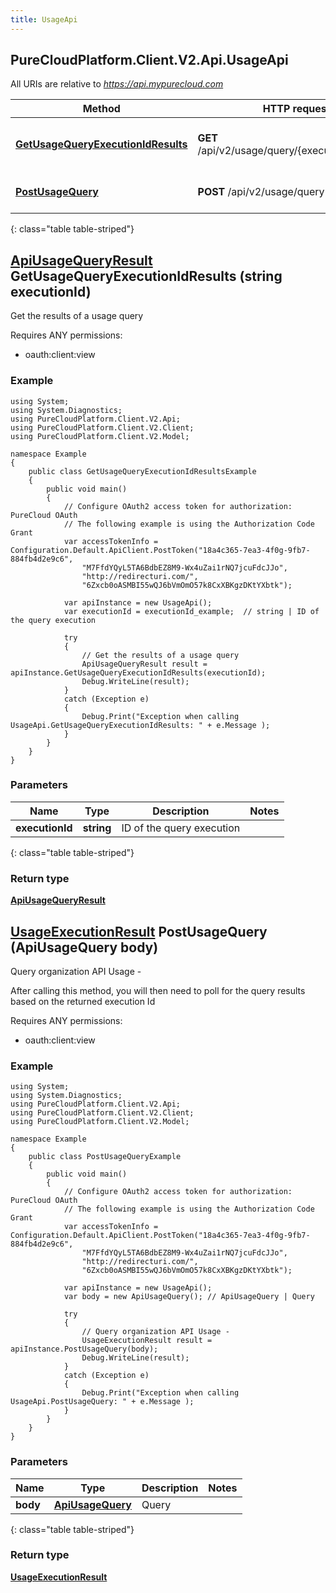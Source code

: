 ```yaml
---
title: UsageApi
---
```

## PureCloudPlatform.Client.V2.Api.UsageApi

All URIs are relative to *https://api.mypurecloud.com*

| Method | HTTP request | Description |
| ------------- | ------------- | ------------- |
| [**GetUsageQueryExecutionIdResults**](UsageApi.html#getusagequeryexecutionidresults) | **GET** /api/v2/usage/query/{executionId}/results | Get the results of a usage query |
| [**PostUsageQuery**](UsageApi.html#postusagequery) | **POST** /api/v2/usage/query | Query organization API Usage -  |
{: class="table table-striped"}

<a name="getusagequeryexecutionidresults"></a>

## [**ApiUsageQueryResult**](ApiUsageQueryResult.html) GetUsageQueryExecutionIdResults (string executionId)



Get the results of a usage query



Requires ANY permissions: 

* oauth:client:view

### Example
```{"language":"csharp"}
using System;
using System.Diagnostics;
using PureCloudPlatform.Client.V2.Api;
using PureCloudPlatform.Client.V2.Client;
using PureCloudPlatform.Client.V2.Model;

namespace Example
{
    public class GetUsageQueryExecutionIdResultsExample
    {
        public void main()
        { 
            // Configure OAuth2 access token for authorization: PureCloud OAuth
            // The following example is using the Authorization Code Grant
            var accessTokenInfo = Configuration.Default.ApiClient.PostToken("18a4c365-7ea3-4f0g-9fb7-884fb4d2e9c6",
                "M7FfdYQyL5TA6BdbEZ8M9-Wx4uZai1rNQ7jcuFdcJJo",
                "http://redirecturi.com/",
                "6Zxcb0oASMBI55wQJ6bVmOmO57k8CxXBKgzDKtYXbtk");

            var apiInstance = new UsageApi();
            var executionId = executionId_example;  // string | ID of the query execution

            try
            { 
                // Get the results of a usage query
                ApiUsageQueryResult result = apiInstance.GetUsageQueryExecutionIdResults(executionId);
                Debug.WriteLine(result);
            }
            catch (Exception e)
            {
                Debug.Print("Exception when calling UsageApi.GetUsageQueryExecutionIdResults: " + e.Message );
            }
        }
    }
}
```

### Parameters


|Name | Type | Description  | Notes |
|------------- | ------------- | ------------- | -------------|
| **executionId** | **string**| ID of the query execution |  |
{: class="table table-striped"}

### Return type

[**ApiUsageQueryResult**](ApiUsageQueryResult.html)

<a name="postusagequery"></a>

## [**UsageExecutionResult**](UsageExecutionResult.html) PostUsageQuery (ApiUsageQuery body)



Query organization API Usage - 

After calling this method, you will then need to poll for the query results based on the returned execution Id



Requires ANY permissions: 

* oauth:client:view

### Example
```{"language":"csharp"}
using System;
using System.Diagnostics;
using PureCloudPlatform.Client.V2.Api;
using PureCloudPlatform.Client.V2.Client;
using PureCloudPlatform.Client.V2.Model;

namespace Example
{
    public class PostUsageQueryExample
    {
        public void main()
        { 
            // Configure OAuth2 access token for authorization: PureCloud OAuth
            // The following example is using the Authorization Code Grant
            var accessTokenInfo = Configuration.Default.ApiClient.PostToken("18a4c365-7ea3-4f0g-9fb7-884fb4d2e9c6",
                "M7FfdYQyL5TA6BdbEZ8M9-Wx4uZai1rNQ7jcuFdcJJo",
                "http://redirecturi.com/",
                "6Zxcb0oASMBI55wQJ6bVmOmO57k8CxXBKgzDKtYXbtk");

            var apiInstance = new UsageApi();
            var body = new ApiUsageQuery(); // ApiUsageQuery | Query

            try
            { 
                // Query organization API Usage - 
                UsageExecutionResult result = apiInstance.PostUsageQuery(body);
                Debug.WriteLine(result);
            }
            catch (Exception e)
            {
                Debug.Print("Exception when calling UsageApi.PostUsageQuery: " + e.Message );
            }
        }
    }
}
```

### Parameters


|Name | Type | Description  | Notes |
|------------- | ------------- | ------------- | -------------|
| **body** | [**ApiUsageQuery**](ApiUsageQuery.html)| Query |  |
{: class="table table-striped"}

### Return type

[**UsageExecutionResult**](UsageExecutionResult.html)

